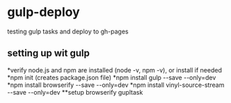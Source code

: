# gulp-deploy
testing gulp tasks and deploy to gh-pages

## setting up wit gulp

*verify node.js and npm are installed (node -v, npm -v), or install if needed
*npm init (creates package.json file)
*npm install gulp --save --only=dev
*npm install browserify --save --only=dev
*npm install vinyl-source-stream --save --only=dev
**setup browserify gupltask
